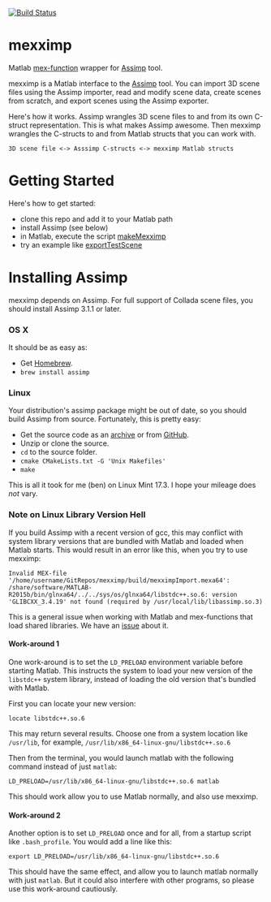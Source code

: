 [![Build Status](http://brainard-jenkins.psych.upenn.edu/buildStatus/icon?job=meximp)](http://brainard-jenkins.psych.upenn.edu/job/meximp/)

# mexximp

Matlab [mex-function](http://www.mathworks.com/help/matlab/apiref/mexfunction.html) wrapper for [Assimp](http://www.assimp.org/) tool.
 
mexximp is a Matlab interface to the [Assimp](http://www.assimp.org/) tool.  You can import 3D scene files using the Assimp importer, read and modify scene data, create scenes from scratch, and export scenes using the Assimp exporter.

Here's how it works.  Assimp wrangles 3D scene files to and from its own C-struct representation.  This is what makes Assimp awesome.  Then mexximp wrangles the C-structs to and from Matlab structs that you can work with.
```
3D scene file <-> Asssimp C-structs <-> mexximp Matlab structs
```

# Getting Started

Here's how to get started:
 - clone this repo and add it to your Matlab path
 - install Assimp (see below)
 - in Matlab, execute the script [makeMexximp](https://github.com/RenderToolbox3/mexximp/blob/master/makeMexximp.m)
 - try an example like [exportTestScene](https://github.com/RenderToolbox3/mexximp/blob/master/examples/scratch/exportTestScene.m)

# Installing Assimp

mexximp depends on Assimp.  For full support of Collada scene files, you should install  Assimp 3.1.1 or later.

### OS X
It should be as easy as:
 - Get [Homebrew](http://brew.sh/).
 - `brew install assimp`

### Linux
Your distribution's assimp package might be out of date, so you should build Assimp from source.  Fortunately, this is pretty easy:
 - Get the source code as an [archive](http://www.assimp.org/main_downloads.html) or from [GitHub](https://github.com/assimp/assimp).
 - Unzip or clone the source.
 - `cd` to the source folder.
 - `cmake CMakeLists.txt -G 'Unix Makefiles'`
 - `make`

This is all it took for me (ben) on Linux Mint 17.3.  I hope your mileage does *not* vary.

### Note on Linux Library Version Hell
If you build Assimp with a recent version of gcc, this may conflict with system library versions that are bundled with Matlab and loaded when Matlab starts.  This would result in an error like this, when you try to use mexximp:
```
Invalid MEX-file '/home/username/GitRepos/mexximp/build/mexximpImport.mexa64': /share/software/MATLAB-R2015b/bin/glnxa64/../../sys/os/glnxa64/libstdc++.so.6: version 'GLIBCXX_3.4.19' not found (required by /usr/local/lib/libassimp.so.3)
```

This is a general issue when working with Matlab and mex-functions that load shared libraries.  We have an [issue](https://github.com/RenderToolbox/mexximp/issues/2) about it.

#### Work-around 1
One work-around is to set the `LD_PRELOAD` environment variable before starting Matlab.  This instructs the system to load your new version of the `libstdc++` system library, instead of loading the old version that's bundled with Matlab.

First you can locate your new version:
```
locate libstdc++.so.6
```
This may return several results.  Choose one from a system location like `/usr/lib`, for example, `/usr/lib/x86_64-linux-gnu/libstdc++.so.6`

Then from the terminal, you would launch matlab with the following command instead of just `matlab`:
```
LD_PRELOAD=/usr/lib/x86_64-linux-gnu/libstdc++.so.6 matlab
```
This should work allow you to use Matlab normally, and also use mexximp.

#### Work-around 2
Another option is to set `LD_PRELOAD` once and for all, from a startup script like `.bash_profile`.  You would add a line like this:
```
export LD_PRELOAD=/usr/lib/x86_64-linux-gnu/libstdc++.so.6
```
This should have the same effect, and allow you to launch matlab normally with just `matlab`.  But it could also interfere with other programs, so please use this work-around cautiously.
